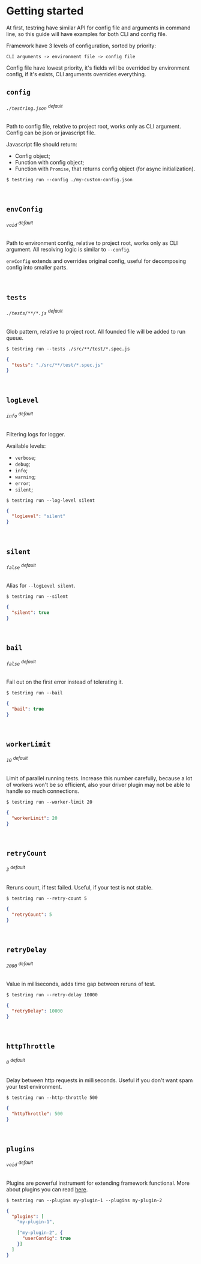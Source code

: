 
# Getting started

At first, testring have similar API for config file and arguments in command line, 
so this guide will have examples for both CLI and config file.

Framework have 3 levels of configuration, sorted by priority: 
```
CLI arguments -> environment file -> config file
```
Config file have lowest priority, it's fields will be overrided by environment config, if it's exists, 
CLI arguments overrides everything.



## `config`

###### `./testring.json` <sup>default</sup>

Path to config file, relative to project root, works only as CLI argument.
Config can be json or javascript file.

Javascript file should return:
* Config object;
* Function with config object;
* Function with `Promise`, that returns config object (for async initialization).

```
$ testring run --config ./my-custom-config.json
```

<br/>

## `envConfig`

###### `void` <sup>default</sup>

Path to environment config, relative to project root, works only as CLI argument.
All resolving logic is similar to `--config`. 

`envConfig` extends and overrides original config, useful for decomposing config into smaller parts.

<br/>

## `tests`

###### `./tests/**/*.js` <sup>default</sup>

Glob pattern, relative to project root. 
All founded file will be added to run queue.

```
$ testring run --tests ./src/**/test/*.spec.js
```

```json
{
  "tests": "./src/**/test/*.spec.js"
}
```

<br/>

## `logLevel`

###### `info` <sup>default</sup>

Filtering logs for logger.

Available levels:
* `verbose`;
* `debug`;
* `info`;
* `warning`;
* `error`;
* `silent`;

```
$ testring run --log-level silent
```

```json
{
  "logLevel": "silent"
}
```

<br/>

## `silent`

###### `false` <sup>default</sup>

Alias for `--logLevel silent`.

```
$ testring run --silent
```

```json
{
  "silent": true
}
```

<br/>

## `bail`

###### `false` <sup>default</sup>

Fail out on the first error instead of tolerating it.

```
$ testring run --bail
```

```json
{
  "bail": true
}
```

<br/>

## `workerLimit`

###### `10` <sup>default</sup>

Limit of parallel running tests. Increase this number carefully, 
because a lot of workers won't be so efficient, 
also your driver plugin may not be able to handle so much connections.

```
$ testring run --worker-limit 20
```

```json
{
  "workerLimit": 20
}
```

<br/>

## `retryCount`

###### `3` <sup>default</sup>

Reruns count, if test failed. Useful, if your test is not stable.

```
$ testring run --retry-count 5
```

```json
{
  "retryCount": 5
}
```

<br/>

## `retryDelay`

###### `2000` <sup>default</sup>

Value in milliseconds, adds time gap between reruns of test.

```
$ testring run --retry-delay 10000
```

```json
{
  "retryDelay": 10000
}
```

<br/>

## `httpThrottle`

###### `0` <sup>default</sup>

Delay between http requests in milliseconds. Useful if you don't want spam your test environment.

```
$ testring run --http-throttle 500
```

```json
{
  "httpThrottle": 500
}
```

<br/>

## `plugins`

###### `void` <sup>default</sup>

Plugins are powerful instrument for extending framework functional. 
More about plugins you can read [here](plugin-handbook.md).

```
$ testring run --plugins my-plugin-1 --plugins my-plugin-2
```

```json
{
  "plugins": [
    "my-plugin-1",

    ["my-plugin-2", {
      "userConfig": true
    }]
  ]
}
```
